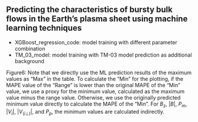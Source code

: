 ## Predicting the characteristics of bursty bulk flows in the Earth’s plasma sheet using machine learning techniques 

  - XGBoost_regression_code: model training with different parameter combination 
  - TM_03_model: model training with TM-03 model prediction as additional background


Figure6: Note that we directly use the ML prediction results of the maximum values as “Max” in the table. To calculate the “Min” for the plotting, if the MAPE value of the “Range” is lower than the original MAPE of the “Min” value, we use a proxy for the minimum value, calculated as the maximum value minus the range value. Otherwise, we use the originally predicted minimum value directly to calculate the MAPE of the “Min”. For $B_z$, $|B|$, $P_m$, $|V_i |$, $|V_(i⊥) |$, and $P_p$, the minimum values are calculated indirectly.

